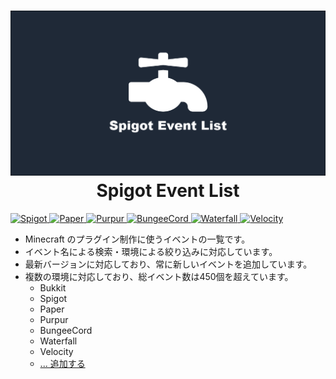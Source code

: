 <h1 align="center">
  <a href="https://spigot-event-list.s7a.dev">
    <img src="logo.png" alt="spigot-event-list"/>
  </a>
  Spigot Event List
</h1>

<a href="https://www.spigotmc.org">
  <img alt="Spigot" src="https://img.shields.io/badge/dynamic/json?color=orange&label=Spigot&query=Spigot&url=https%3A%2F%2Fraw.githubusercontent.com%2Fsya-ri%2Fspigot-event-list%2Fmaster%2Fpackages%2Fdata%2Fversions.json" />
</a>
<a href="https://papermc.io/downloads#Paper">
  <img alt="Paper" src="https://img.shields.io/badge/dynamic/json?color=lightgray&label=Paper&query=Paper&url=https%3A%2F%2Fraw.githubusercontent.com%2Fsya-ri%2Fspigot-event-list%2Fmaster%2Fpackages%2Fdata%2Fversions.json" />
</a>
<a href="https://purpurmc.org">
  <img alt="Purpur" src="https://img.shields.io/badge/dynamic/json?color=blueviolet&label=Purpur&query=Purpur&url=https%3A%2F%2Fraw.githubusercontent.com%2Fsya-ri%2Fspigot-event-list%2Fmaster%2Fpackages%2Fdata%2Fversions.json" />
</a>
<a href="https://www.spigotmc.org/wiki/bungeecord">
  <img alt="BungeeCord" src="https://img.shields.io/badge/dynamic/json?color=yellow&label=BungeeCord&query=Bungee&url=https%3A%2F%2Fraw.githubusercontent.com%2Fsya-ri%2Fspigot-event-list%2Fmaster%2Fpackages%2Fdata%2Fversions.json" />
</a>
<a href="https://papermc.io/downloads#Waterfall">
  <img alt="Waterfall" src="https://img.shields.io/badge/dynamic/json?color=lightblue&label=Waterfall&query=Waterfall&url=https%3A%2F%2Fraw.githubusercontent.com%2Fsya-ri%2Fspigot-event-list%2Fmaster%2Fpackages%2Fdata%2Fversions.json" />
</a>
<a href="https://papermc.io/downloads#Velocity">
  <img alt="Velocity" src="https://img.shields.io/badge/dynamic/json?color=lightgreen&label=Velocity&query=Velocity&url=https%3A%2F%2Fraw.githubusercontent.com%2Fsya-ri%2Fspigot-event-list%2Fmaster%2Fpackages%2Fdata%2Fversions.json" />
</a>

- Minecraft のプラグイン制作に使うイベントの一覧です。
- イベント名による検索・環境による絞り込みに対応しています。
- 最新バージョンに対応しており、常に新しいイベントを追加しています。
- 複数の環境に対応しており、総イベント数は450個を超えています。
  - Bukkit
  - Spigot
  - Paper
  - Purpur
  - BungeeCord
  - Waterfall
  - Velocity
  - [... 追加する](https://github.com/sya-ri/spigot-event-list/issues/new?template=new-environment.yml)
